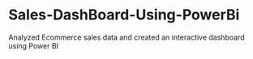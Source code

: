 # Sales-DashBoard-Using-PowerBi
Analyzed Ecommerce sales data and created an interactive dashboard using Power BI

